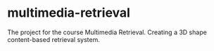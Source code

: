 # multimedia-retrieval
The project for the course Multimedia Retrieval. Creating a 3D shape content-based retrieval system.
